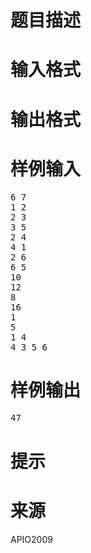 

# 题目描述



# 输入格式



# 输出格式



# 样例输入


<pre>6 7
1 2
2 3
3 5
2 4
4 1
2 6
6 5
10
12
8
16
1
5
1 4
4 3 5 6</pre>

# 样例输出


<pre>47</pre>

# 提示



# 来源


<p>
APIO2009
</p>
